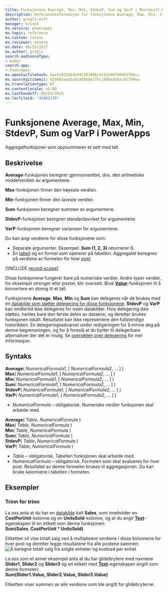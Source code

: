 ```yaml
---
title: Funksjonene Average, Max, Min, StdevP, Sum og VarP | Microsoft Docs
description: Referanseinformasjon for funksjonene Average, Max, Min, StdevP, Sum og VarP i PowerApps, inklusive syntaks og eksempler
author: gregli-msft
manager: kvivek
ms.service: powerapps
ms.topic: reference
ms.custom: canvas
ms.reviewer: anneta
ms.date: 08/15/2017
ms.author: gregli
search.audienceType:
- maker
search.app:
- PowerApps
ms.openlocfilehash: bae3c031864e94c803086c4cd349679995d766cc
ms.sourcegitcommit: 429b83aaa5a91d5868e1fbc169bed1bac0c709ea
ms.translationtype: HT
ms.contentlocale: nb-NO
ms.lasthandoff: 08/24/2018
ms.locfileid: "42862178"
---
```

# <a name="average-max-min-stdevp-sum-and-varp-functions-in-powerapps"></a>Funksjonene Average, Max, Min, StdevP, Sum og VarP i PowerApps
Aggregatfunksjoner som oppsummerer et sett med tall.

## <a name="description"></a>Beskrivelse
**Average**-funksjonen beregner gjennomsnittet, dvs. den aritmetiske middelverdien av argumentene.

**Max**-funksjonen finner den høyeste verdien.

**Min**-funksjonen finner den laveste verdien.

**Sum**-funksjonen beregner summen av argumentene.

**StdevP**-funksjonen beregner standardavviket for argumentene.

**VarP**-funksjonen beregner variansen for argumentene.

Du kan angi verdiene for disse funksjonene som:

* Separate argumenter. Eksempel: **Sum (1, 2, 3)** returnerer 6.
* En [tabell](../working-with-tables.md) og en formel som opererer på tabellen.  Aggregatet beregnes på verdiene av formelen for hver [post](../working-with-tables.md#records).  

[!INCLUDE [record-scope](../../../includes/record-scope.md)]

Disse funksjonene fungerer bare på numeriske verdier. Andre typer verdier, for eksempel strenger eller poster, blir oversett. Bruk **[Value](function-value.md)**-funksjonen til å konvertere en streng til et tall.

Funksjonene **Average**, **Max**, **Min** og **Sum** kan delegeres når de brukes med en [datakilde som støtter delegering for disse funksjonene](../delegation-list.md).  **StdevP** og **VarP** kan imidlertid ikke delegeres for noen datakilder.  Hvis delegering ikke støttes, hentes bare den første delen av dataene, og deretter brukes funksjonen lokalt.  Resultatet kan ikke representere den fullstendige historikken.  En delegeringsadvarsel under redigeringen for å minne deg på denne begrensningen, og for å foreslå at du bytter til delegerbare alternativer der det er mulig. Se [oversikten over delegering](../delegation-overview.md) for mer informasjon.

## <a name="syntax"></a>Syntaks
**Average**( *NumericalFormula1*, [ *NumericalFormula2*, ... ] )<br>**Max**( *NumericalFormula1*, [ *NumericalFormula2*, ... ] )<br>**Min**( *NumericalFormula1*, [ *NumericalFormula2*, ... ] )<br>**Sum**( *NumericalFormula1*, [ *NumericalFormula2*, ... ] )<br>**StdevP**( *NumericalFormula1*, [ *NumericalFormula2*, ... ] )<br>**VarP**( *NumericalFormula1*, [ *NumericalFormula2*, ... ] )

* *NumericalFormula* – obligatorisk.  Numeriske verdier funksjonen skal arbeide med.

**Average**( *Table*, *NumericalFormula* )<br>**Max**( *Table*, *NumericalFormula* )<br>**Min**( *Table*, *NumericalFormula* )<br>**Sum**( *Table*, *NumericalFormula* )<br>**StdevP**( *Table*, *NumericalFormula* )<br>**VarP**( *Table*, *NumericalFormula* )

* *Table* – obligatorisk.  Tabellen funksjonen skal arbeide med.
* *NumericalFormula* – obligatorisk. Formelen som skal evalueres for hver post. Resultatet av denne formelen brukes til aggregasjonen. Du kan bruke kolonnene i tabellen i formelen.

## <a name="examples"></a>Eksempler
### <a name="step-by-step"></a>Trinn for trinn
La oss anta at du har en [datakilde](../working-with-data-sources.md) kalt **Sales**, som inneholder en **CostPerUnit**-kolonne og en **UnitsSold**-kolonne, og at du angir **[Text](../controls/properties-core.md)**-egenskapen til en etikett som denne funksjonen:<br>
**Sum(Sales, CostPerUnit * UnitsSold)**

Etiketten vil vise totalt salg ved å multiplisere verdiene i disse kolonnene for hver post og deretter legge resultatene fra alle postene sammen:<br>![Å beregne totalt salg fra solgte enheter og kostnad per enhet](./media/function-aggregates/total-sales.png)

La oss som et annet eksempel anta at du har glidebrytere med navnene **Slider1**, **Slider2** og **Slider3** og en etikett med **[Text](../controls/properties-core.md)**-egenskapen angitt som denne formelen:<br>
**Sum(Slider1.Value, Slider2.Value, Slider3.Value)**

Etiketten viser summen av alle verdiene som ble angitt for glidebryterne.


